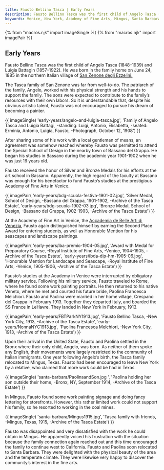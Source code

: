 ```yaml
---
title: Fausto Bellino Tasca | Early Years
description: Fausto Bellino Tasca was the first child of Angelo Tasca (1848-1939) and Luigia Battagin (1857-1922). He was born in the family home on June 24, 1885 in the northern Italian village of San Zenone degli Ezzelini.
keywords: Venice, New York, Academy of Fine Arts, Mingus, Santa Barbara
---
```

{% from "macros.njk" import imageSingle %}
{% from "macros.njk" import imagePair %}

## Early Years

Fausto Bellino Tasca was the first child of Angelo Tasca (1848&#8211;1939) and Luigia Battagin (1857&#8211;1922). He was born in the family home on June 24, 1885 in the northern Italian village of <a href="https://en.wikipedia.org/wiki/San_Zenone_degli_Ezzelini" target="_blank">San Zenone degli Ezzelini.</a>

The Tasca family of San Zenone was far from well-to-do. The patriarch of the family, Angelo, worked with his physical strength and his hands to support the family. The sons were expected to contribute to the family’s resources with their own labors. So it is understandable that, despite his obvious artistic talent, Fausto was not encouraged to pursue his dream of becoming a painter.

{{ imageSingle(
'early-years/angelo-and-luigia-tasca.jpg',
'Family of Angelo Tasca and Luigia Battagi, -standing: Luigi, Antonio, Elisabetta, -seated: Erminia, Antonio, Luigia, Fausto, -Photograph, October 12, 1908')
}}

After sharing some of his work with a local gentleman of means, an agreement was somehow reached whereby Fausto was permitted to attend the Special School of Design in the nearby town of Bassano del Grappa. He began his studies in Bassano during the academic year 1901-1902 when he was just 16 years old.

Fausto received the honor of Silver and Bronze Medals for his efforts at the art school in Bassano. Apparently, the high regard of the faculty at Bassano was enough for his benefactor to fund Fausto’s studies at the prestigious Academy of Fine Arts in Venice.

{{ imagePair(
'early-years/bdg-scuola-festiva-1901-02.jpg',
'Silver Medal, School of Design, -Bassano del Grappa, 1901-1902, -Archive of the Tasca Estate',
'early-years/bdg-scuola-1902-03.jpg',
'Bronze Medal, School of Design, -Bassano del Grappa, 1902-1903, -Archive of the Tasca Estate')
}}

At the Academy of Fine Art in Venice, the <a href="https://www.accademiavenezia.it/" target="_blank">Accademia de Belle Arti di Venezia</a>, Fausto again distinguished himself by earning the Second Place Award for entering students, as well as Honorable Mention for his seascapes and landscape paintings.

{{ imagePair(
'early-years/iba-premio-1904-05.jpg',
'Award with Medal for Preparatory Course, -Royal Institute of Fine Arts, -Venice, 1904-1905, -Archive of the Tasca Estate',
'early-years/ibda-dip-hm-1905-06.jpg',
'Honorable Mention for Landscape and Seascape, -Royal Institute of Fine Arts, -Venice, 1905-1906, -Archive of the Tasca Estate')
}}

Fausto’s studies at the Academy in Venice were interrupted by obligatory military service. Following his military service, Fausto traveled to Rome, where he found some work painting portraits. He then returned to his native Veneto, where he met and courted his future bride, Paolina Francesca Melchiori. Fausto and Paolina were married in her home village, Crespano del Grappa in February 1913. Together they departed Italy, and boarded the SS France in LeHavre. They landed in New York in February, 1913.

{{ imagePair(
'early-years/FBTParkNY1913.jpg',
'Fausto Bellino Tasca, -New York City, 1913, -Archive of the Tasca Estate',
'early-years/NonnaNYC1913.jpg',
'Paolina Francesca Melchiori, -New York City, 1913, -Archive of the Tasca Estate')
}}

Upon their arrival in the United State, Fausto and Paolina settled in the Bronx where their only child, Angelo, was born. As neither of them spoke any English, their movements were largely restricted to the community of Italian immigrants. One year following Angelo’s birth, the Tasca family relocated to Mingus, Texas. Fausto had been encouraged to leave New York by a relative, who claimed that more work could be had in Texas.

{{ imageSingle(
'santa-barbara/PaolinaandSon.jpg ',
'Paolina holding her son outside their home, -Bronx, NY, September 1914, -Archive of the Tasca Estate')
}}

In Mingus, Fausto found some work painting signage and doing fancy lettering for storefronts. However, this rather limited work could not support his family, so he resorted to working in the coal mines.

{{ imageSingle(
'santa-barbara/Mingus1915.jpg',
'Tasca family with friends, -Mingus, Texas, 1915, -Archive of the Tasca Estate')
}}

Fausto was disappointed and very dissatisfied with the work he could obtain in Mingus. He apparently voiced his frustration with the situation because the family connection again reached out and this time encouraged the family to continue west to California. Fausto and Paolina soon relocated to Santa Barbara. They were delighted with the physical beauty of the area and the temperate climate. They were likewise very happy to discover the community’s interest in the fine arts.

